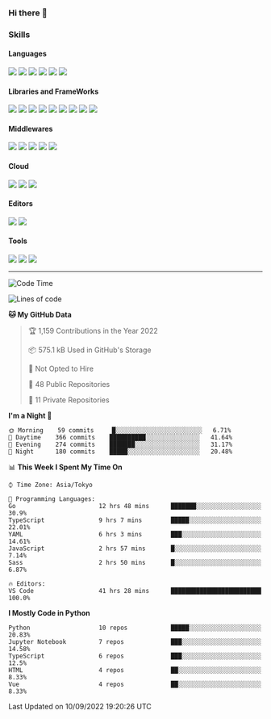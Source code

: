 ### Hi there 👋
### Skills
<!-- Badge Template: <img src="https://img.shields.io/badge/-<LabeltoShow>-<IconsColorCode>?style=flat&logo=<IconsName>&logoColor=white"/>  -->
#### Languages
<p>
<img src="https://img.shields.io/badge/-Python-3776AB?style=flat&logo=Python&logoColor=white"/>
<img src="https://img.shields.io/badge/-Go-00ADD8?style=flat&logo=Go&logoColor=white">
<img src="https://img.shields.io/badge/-JavaScript-F7DF1E?style=flat&logo=JavaScript&logoColor=black"/>
<img src="https://img.shields.io/badge/-TypeScript-007ACC?style=flat&logo=TypeScript&logoColor=white"/>
<img src="https://img.shields.io/badge/-HTML5-E34F26?style=flat&logo=HTML5&logoColor=white"/>
<img src="https://img.shields.io/badge/-CSS3-1572B6?style=flat&logo=CSS3&logoColor=white"/>
</p>

#### Libraries and FrameWorks
<p>
<img src="https://img.shields.io/badge/-PyTorch-EE4C2C?style=flat&logo=PyTorch&logoColor=white"/>
<img src="https://img.shields.io/badge/-pandas-150458?style=flat&logo=pandas&logoColor=white"/>
<img src="https://img.shields.io/badge/-Flask-000000?style=flat&logo=Flask&logoColor=white"/>
<img src="https://img.shields.io/badge/-FastAPI-009688?style=flat&logo=FastAPI&logoColor=white"/>
<img src="https://img.shields.io/badge/-Django-092E20?style=flat&logo=Django&logoColor=white"/>
<img src="https://img.shields.io/badge/-Vue.js-42B883?style=flat&logo=Vue.js&logoColor=white"/>
<img src="https://img.shields.io/badge/-Nuxt.js-00C58E?style=flat&logo=Vue.js&logoColor=white"/>
<img src="https://img.shields.io/badge/-React.js-61DAFB?style=flat&logo=React&logoColor=white"/>
<img src="https://img.shields.io/badge/-Next.js-000000?style=flat&logo=Next.js&logoColor=white"/>
</p>

#### Middlewares
<p>
<img src="https://img.shields.io/badge/-Nginx-269539?style=flat&logo=Nginx&logoColor=white"/>
<img src="https://img.shields.io/badge/-Docker-2496ED?style=flat&logo=Docker&logoColor=white"/>
<img src="https://img.shields.io/badge/-Kubernetes-326CE5?style=flat&logo=Kubernetes&logoColor=white"/>
<img src="https://img.shields.io/badge/-MySQL-4479A1?style=flat&logo=MySQL&logoColor=white"/>
<img src="https://img.shields.io/badge/-PostgreSQL-336791?style=flat&logo=PostgreSQL&logoColor=white"/>
</p>

#### Cloud
<p>
<img src="https://img.shields.io/badge/-Google%20Cloud-4285F4?style=flat&logo=Google%20Cloud&logoColor=white"/>
<img src="https://img.shields.io/badge/-Amazon%20AWS-232F3E?style=flat&logo=Amazon%20AWS&logoColor=white"/>
<img src="https://img.shields.io/badge/-Azure-0089D6?style=flat&logo=Microsoft%20Azure&logoColor=white"/>
</p>

#### Editors
<p>
<img src="https://img.shields.io/badge/-Visual%20Studio%20Code-007ACC?style=flat&logo=Visual%20Studio%20Code&logoColor=white"/>
<img src="https://img.shields.io/badge/-Vim-019733?style=flat&logo=Vim&logoColor=white"/>
</p>

#### Tools
<p>
<img src="https://img.shields.io/badge/-Git-F44D27?style=flat&logo=Git&logoColor=white"/>
<img src="https://img.shields.io/badge/-Github-181717?style=flat&logo=GitHub&logoColor=white"/>
<img src="https://img.shields.io/badge/-GitHub%20Actions-2088FF?style=flat&logo=GitHub%20Actions&logoColor=white"/>
</p>

<!--
**dychi/dychi** is a ✨ _special_ ✨ repository because its `README.md` (this file) appears on your GitHub profile.

Here are some ideas to get you started:

- 🔭 I’m currently working on ...
- 🌱 I’m currently learning ...
- 👯 I’m looking to collaborate on ...
- 🤔 I’m looking for help with ...
- 💬 Ask me about ...
- 📫 How to reach me: ...
- 😄 Pronouns: ...
- ⚡ Fun fact: ...
-->
---
<!--START_SECTION:waka-->
![Code Time](http://img.shields.io/badge/Code%20Time-1%2C526%20hrs%2059%20mins-blue)

![Lines of code](https://img.shields.io/badge/From%20Hello%20World%20I%27ve%20Written-4%20Million%20lines%20of%20code-blue)

**🐱 My GitHub Data** 

> 🏆 1,159 Contributions in the Year 2022
 > 
> 📦 575.1 kB Used in GitHub's Storage 
 > 
> 🚫 Not Opted to Hire
 > 
> 📜 48 Public Repositories 
 > 
> 🔑 11 Private Repositories  
 > 
**I'm a Night 🦉** 

```text
🌞 Morning    59 commits     █░░░░░░░░░░░░░░░░░░░░░░░░   6.71% 
🌆 Daytime    366 commits    ██████████░░░░░░░░░░░░░░░   41.64% 
🌃 Evening    274 commits    ███████░░░░░░░░░░░░░░░░░░   31.17% 
🌙 Night      180 commits    █████░░░░░░░░░░░░░░░░░░░░   20.48%

```


📊 **This Week I Spent My Time On** 

```text
⌚︎ Time Zone: Asia/Tokyo

💬 Programming Languages: 
Go                       12 hrs 48 mins      ███████░░░░░░░░░░░░░░░░░░   30.9% 
TypeScript               9 hrs 7 mins        █████░░░░░░░░░░░░░░░░░░░░   22.01% 
YAML                     6 hrs 3 mins        ███░░░░░░░░░░░░░░░░░░░░░░   14.61% 
JavaScript               2 hrs 57 mins       █░░░░░░░░░░░░░░░░░░░░░░░░   7.14% 
Sass                     2 hrs 50 mins       █░░░░░░░░░░░░░░░░░░░░░░░░   6.87%

🔥 Editors: 
VS Code                  41 hrs 28 mins      █████████████████████████   100.0%

```

**I Mostly Code in Python** 

```text
Python                   10 repos            █████░░░░░░░░░░░░░░░░░░░░   20.83% 
Jupyter Notebook         7 repos             ███░░░░░░░░░░░░░░░░░░░░░░   14.58% 
TypeScript               6 repos             ███░░░░░░░░░░░░░░░░░░░░░░   12.5% 
HTML                     4 repos             ██░░░░░░░░░░░░░░░░░░░░░░░   8.33% 
Vue                      4 repos             ██░░░░░░░░░░░░░░░░░░░░░░░   8.33%

```



 Last Updated on 10/09/2022 19:20:26 UTC
<!--END_SECTION:waka-->
